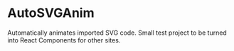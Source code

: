 # AutoSVGAnim
Automatically animates imported SVG code.  Small test project to be turned into React Components for other sites.
